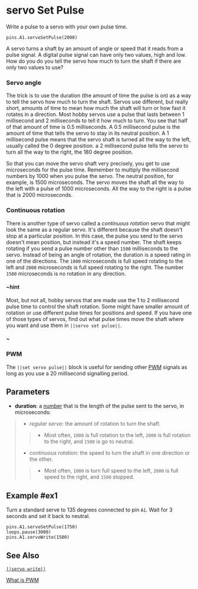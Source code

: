 # servo Set Pulse

Write a pulse to a servo with your own pulse time.

```sig
pins.A1.servoSetPulse(2000)
```

A servo turns a shaft by an amount of angle or speed that it reads from a pulse signal. A digital
pulse signal can have only two values, high and low. How do you do you tell the servo how much
to turn the shaft if there are only two values to use?

### Servo angle

The trick is to use the duration (the amount of time the pulse is on) as a way to tell the servo
how much to turn the shaft. Servos use different, but really short, amounts of time to mean how much
the shaft will turn or how fast it rotates in a direction. Most hobby servos use a pulse that lasts
between 1 millisecond and 2 milliseconds to tell it how much to turn. You see that half of that
amount of time is 0.5 milliseconds. A 0.5 millisecond pulse is the amount of time that tells the
servo to stay in its neutral position. A 1 millisecond pulse means that the servo shaft is turned
all the way to the left, usually called the 0 degree position. a 2 millisecond pulse tells the
servo to turn all the way to the right, the 180 degree position.

So that you can move the servo shaft very precisely, you get to use microseconds for the pulse time.
Remember to multiply the millisecond numbers by 1000 when you pulse the servo. The neutral position,
for example, is 1500 microseconds. The servo moves the shaft all the way to the left with a pulse of
1000 microseconds. All the way to the right is a pulse that is 2000 microseconds.

### Continuous rotation

There is another type of servo called a _continuous rotation_ servo that might look the same as a regular
servo. It's different because the shaft doesn't stop at a particular position. In this case,
the pulse you send to the servo doesn't mean position, but instead it's a speed number. The shaft keeps rotating if
you send a pulse number other than `1500` milliseconds to the servo. Instead of being an angle of rotation, the duration is a speed rating in one of the directions. The `1000` microseconds is full speed rotating to the left and
`2000` microseconds is full speed rotating to the right. The number `1500` microseconds is no rotation in any direction.

#### ~hint
Most, but not all, hobby servos that are made use the 1 to 2 millisecond pulse time to control the shaft rotation. Some
might have smaller amount of rotation or use different pulse times for positions and speed. If you have one
of those types of servos, find out what pulse times move the shaft where you want and use them in
``||servo set pulse||``.
#### ~

### PWM

The ``||set servo pulse||`` block is useful for sending other [PWM](/reference/pins/what-is-pwm) signals as
long as you use a 20 millisecond signalling period. 

## Parameters

* **duration**: a [number](types/number) that is the length of the pulse sent to the servo, in microseconds:
> * _regular servo_: the amount of rotation to turn the shaft.
>> * Most often, `1000` is full rotation to the left, `2000` is full rotation to the right, and `1500` is go to neutral.
> * _continuous rotation_: the speed to turn the shaft in one direction or the other.
>> * Most often, `1000` is turn full speed to the left, `2000` is full speed to the right, and `1500` stopped.

## Example #ex1

Turn a standard serve to 135 degrees connected to pin `A1`. Wait for 3 seconds and set it back to neutral.

```blocks
pins.A1.servoSetPulse(1750)
loops.pause(3000)
pins.A1.servoWrite(1500)
```

## See Also

[``||servo write||``](/reference/pins/servo-write)

[What is PWM](/reference/pins/what-is-pwm)